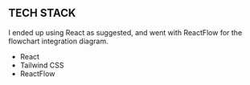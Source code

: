 ## TECH STACK

I ended up using React as suggested, and went with ReactFlow for the flowchart integration diagram.

- React
- Tailwind CSS
- ReactFlow
